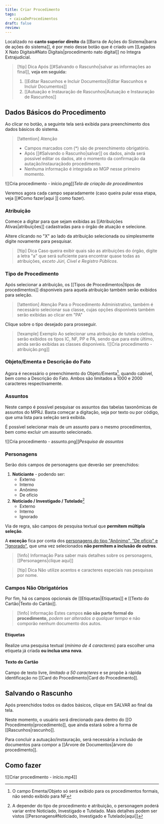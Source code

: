 ```yaml
---
title: Criar Procedimento
tags:
  - caixaDeProcedimentos
draft: false
review:
---
```

Localizado no **canto superior direito** da [[Barra de Ações do Sistema|barra de ações do sistema]], é por meio desse botão que é criado um [[Legados X Nato Digitais#Nato Digitais|procedimento nato digital]] no Integra Extrajudicial.

> [!tip] Dica
> Após [[#Salvando o Rascunho|salvar as informações ao final]], **veja em seguida:**
>  1. [[Editar Rascunhos e Incluir Documentos|Editar Rascunhos e Incluir Documentos]]  
>  2. [[Autuação e Instauração de Rascunhos|Autuação e Instauração de Rascunhos]]
## Dados Básicos do Procedimento

Ao clicar no botão, a seguinte tela será exibida para preenchimento dos dados básicos do sistema.
>[!attention] Atenção
> - Campos marcados com (\*) são de preenchimento obrigatório.
> - Após [[#Salvando o Rascunho|salvar]] os dados, ainda será possível editar os dados, até o momento da confirmação da autação/instauraçãodo procedimento. 
> - Nenhuma informação é integrada ao MGP nesse primeiro momento.

![[Cria procedimento - início.png]]*Tela de criação de procedimentos*

Veremos agora cada campo separadamente (caso queira pular essa etapa, veja [[#Como fazer|aqui ]] como fazer).

### Atribuição

Comece a digitar para que sejam exibidas as [[Atribuições Ativas|atribuições]] cadastradas para o órgão de atuação e selecione.

Altere clicando no "X" ao lado da atribuição selecionada ou simplesmente digite novamente para pesquisar.

> [!tip] Dica
> Caso queira exibir quais são as atribuições do órgão, digite a letra "a" que será suficiente para encontrar quase todas as atribuições, *exceto Júri, Cível e Registro Públicos*.

### Tipo de Procedimento

Após selecionar a atribuição, os [[Tipos de Procedimentos|tipos de procedimentos]] disponíveis para aquela atribuição também serão exibidos para seleção.

>[!attention] Atenção
>Para o Procedimento Administrativo, também é necessário selecionar sua classe, cujas opções disponíveis também serão exibidas ao clicar em "PA"

Clique sobre o tipo desejado para prosseguir.

>[!example] Exemplo
>Ao selecionar uma atribuição de tutela coletiva, serão exibidos os tipos IC, NF, PP e PA, sendo que para este último, ainda serão exibidas as classes disponíveis.
> ![[Cria procedimento - atribuição.png]]

### Objeto/Ementa e Descrição do Fato

Agora é necessário o preenchimento do Objeto/Ementa[^1], quando cabível, bem como a Descrição do Fato. Ambos são limitados a 1000 e  2000 caracteres respectivamente.

### Assuntos

Neste campo é possível pesquisar os assuntos das tabelas taxonômicas de assuntos do MPRJ. Basta começar a digitação, seja por texto ou por código, que uma lista para seleção será exibida.

É possível selecionar mais de um assunto para o mesmo procedimentos, bem como excluir um assunto selecionado.

![[Cria procedimento - assunto.png]]*Pesquisa de assuntos*

### Personagens

Serão dois campos de personagens que deverão ser preenchidos:
1. **Noticiante** - podendo ser:
	- Externo
	- Interno
	- Anônimo
	- De ofício
2. **Noticiado / Investigado / Tutelado**[^2]
	- Externo
	- Interno
	- Ignorado

Via de regra, são campos de pesquisa textual que **permitem múltipla seleção**.

A **exceção** fica por conta dos <u>personagens do tipo "Anônimo", "De ofício" e "Ignorado"</u>, que uma vez selecionados **não permitem a inclusão de outros**.

> [!info] Informação
> Para saber mais detalhes sobre os personagens, [[Personagens|clique aqui]]

> [!tip] Dica
> Não utilize acentos e caracteres especiais nas pesquisas por nome.

### Campos Não Obrigatórios

Por fim, há os campos opcionais de [[Etiquetas|Etiquetas]] e [[Texto do Cartão|Texto do Cartão]].

> [!info] Informação
> Estes campos **não são parte formal do procedimento,** *podem ser alterados a qualquer tempo* e não comporão nenhum documento dos autos.

#### Etiquetas

Realize uma pesquisa textual (*mínimo de 4 caracteres*) para escolher uma etiqueta já criada **ou inclua uma nova**.

#### Texto do Cartão

Campo de texto livre, *limitado a 50 caracteres* e se propõe à rápida identificação no [[Card do Procedimento|Card do Procedimento]].

## Salvando o Rascunho

Após preenchidos todos os dados básicos, clique em SALVAR ao final da tela.

Neste momento, o usuário será direcionado para dentro do [[O Procedimento|procedimento]], que ainda estará sobre a forma de [[Rascunhos|rascunho]].

Para concluir a autuação/instauração, será necessária a inclusão de documentos para compor a [[Árvore de Documentos|árvore do procedimento]].



## Como fazer

![[Criar procedimento - início.mp4]]

[^1]: O campo Ementa/Objeto só será exibido para os procedimentos formais, não sendo exibido para NF
[^2]: A depender do tipo de procedimento e atribuição, o personagem poderá variar entre Noticiado, Investigado e Tutelado. Mais detalhes podem ser vistos  [[Personagens#Noticiado, Investigado e Tutelado|aqui]]